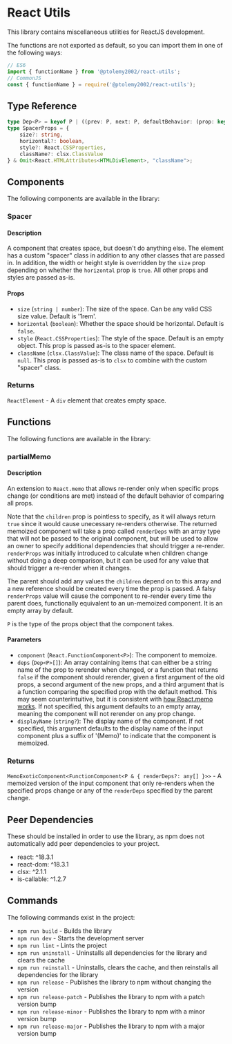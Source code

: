 # React Utils
This library contains miscellaneous utilities for ReactJS development.

The functions are not exported as default, so you can import them in one of the following ways:
```javascript
// ES6
import { functionName } from '@ptolemy2002/react-utils';
// CommonJS
const { functionName } = require('@ptolemy2002/react-utils');
```

## Type Reference
```typescript
type Dep<P> = keyof P | ((prev: P, next: P, defaultBehavior: (prop: keyof P) => boolean) => boolean);
type SpacerProps = {
    size?: string,
    horizontal?: boolean,
    style?: React.CSSProperties,
    className?: clsx.ClassValue
} & Omit<React.HTMLAttributes<HTMLDivElement>, "className">;
```

## Components
The following components are available in the library:

### Spacer
#### Description
A component that creates space, but doesn't do anything else. The element has a custom "spacer" class in addition to any other classes that are passed in. In addition, the width or height style is overridden by the `size` prop depending on whether the `horizontal` prop is `true`. All other props and styles are passed as-is.

#### Props
- `size` (`string | number`): The size of the space. Can be any valid CSS size value. Default is '1rem'.
- `horizontal` (`boolean`): Whether the space should be horizontal. Default is `false`.
- `style` (`React.CSSProperties`): The style of the space. Default is an empty object. This prop is passed as-is to the spacer element.
- `className` (`clsx.ClassValue`): The class name of the space. Default is `null`. This prop is passed as-is to `clsx` to combine with the custom "spacer" class.

### Returns
`ReactElement` - A `div` element that creates empty space.

## Functions
The following functions are available in the library:

### partialMemo<P>
#### Description
An extension to `React.memo` that allows re-render only when specific props change (or conditions are met) instead of the default behavior of comparing all props.

Note that the `children` prop is pointless to specify, as it will always return `true` since it would cause unecessary re-renders otherwise. The returned memoized component will take a prop called `renderDeps` with an array type that will not be passed to the original component, but will be used to allow an owner to specify additional dependencies that should trigger a re-render. `renderProps` was initially introduced to calculate when children change without doing a deep comparison, but it can be used for any value that should trigger a re-render when it changes.

The parent should add any values the `children` depend on to this array and a new reference should be created every time the prop is passed. A falsy `renderProps` value will cause the component to re-render every time the parent does, functionally equivalent to an un-memoized component. It is an empty array by default.

`P` is the type of the props object that the component takes.

#### Parameters
- `component` (`React.FunctionComponent<P>`): The component to memoize.
- `deps` (`Dep<P>[]`): An array containing items that can either be a string name of the prop to rerender when changed, or a function that returns `false` if the component should rerender, given a first argument of the old props, a second argument of the new props, and a third argument that is a function comparing the specified prop with the default method. This may seem counterintuitive, but it is consistent with [how React.memo works](https://react.dev/reference/react/memo#:~:text=It%20should%20return%20true%20only%20if%20the%20new%20props%20would%20result%20in%20the%20same%20output%20as%20the%20old%20props%3B%20otherwise%20it%20should%20return%20false.). If not specified, this argument defaults to an empty array, meaning the component will not rerender on any prop change.
- `displayName` (`string?`): The display name of the component. If not specified, this argument defaults to the display name of the input component plus a suffix of '(Memo)' to indicate that the component is memoized.

### Returns
`MemoExoticComponent<FunctionComponent<P & { renderDeps?: any[] }>>` - A memoized version of the input component that only re-renders when the specified props change or any of the `renderDeps` specified by the parent change.

## Peer Dependencies
These should be installed in order to use the library, as npm does not automatically add peer dependencies to your project.
- react: ^18.3.1
- react-dom: ^18.3.1
- clsx: ^2.1.1
- is-callable: ^1.2.7

## Commands
The following commands exist in the project:

- `npm run build` - Builds the library
- `npm run dev` - Starts the development server
- `npm run lint` - Lints the project
- `npm run uninstall` - Uninstalls all dependencies for the library and clears the cache
- `npm run reinstall` - Uninstalls, clears the cache, and then reinstalls all dependencies for the library
- `npm run release` - Publishes the library to npm without changing the version
- `npm run release-patch` - Publishes the library to npm with a patch version bump
- `npm run release-minor` - Publishes the library to npm with a minor version bump
- `npm run release-major` - Publishes the library to npm with a major version bump